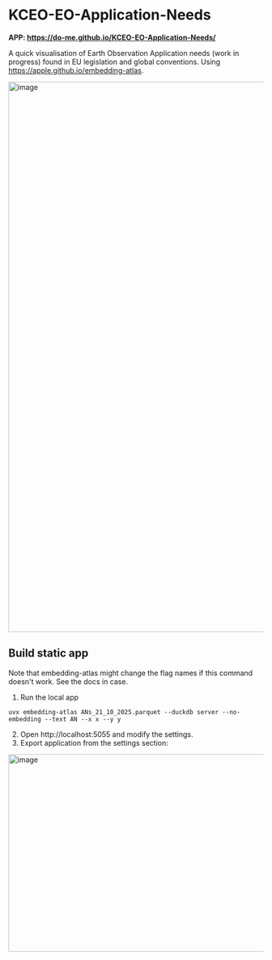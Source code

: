 # KCEO-EO-Application-Needs

**APP: https://do-me.github.io/KCEO-EO-Application-Needs/**

A quick visualisation of Earth Observation Application needs (work in progress) found in EU legislation and global conventions. Using https://apple.github.io/embedding-atlas.

<img width="1920" height="1085" alt="image" src="https://github.com/user-attachments/assets/7124f08b-439d-4aa3-951f-13d3194dce63" />

## Build static app 

Note that embedding-atlas might change the flag names if this command doesn't work. See the docs in case.

1. Run the local app

```shell
uvx embedding-atlas ANs_21_10_2025.parquet --duckdb server --no-embedding --text AN --x x --y y
```

2. Open http://localhost:5055 and modify the settings.
3. Export application from the settings section:

<img width="521" height="389" alt="image" src="https://github.com/user-attachments/assets/80ca87fb-1c32-4990-b03e-4f1833b2085b" />
